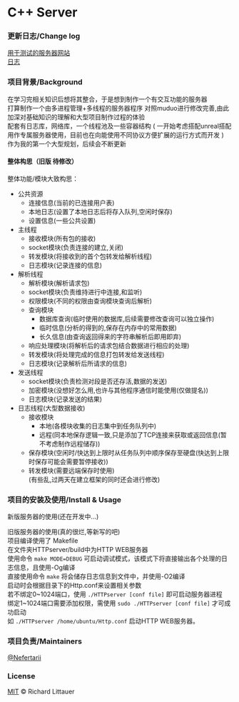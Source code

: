 # C++ Server  
### 更新日志/Change log
[用于测试的服务器网站](http://webwasi.com/)      
[日志](https://github.com/Nefertarii/WebServer/blob/master/ChangeLog.md)

### 项目背景/Background
在学习完相关知识后想将其整合，于是想到制作一个有交互功能的服务器  
打算制作一个由多进程管理+多线程的服务器程序
对照muduo进行修改完善,由此加深对基础知识的理解和大型项目制作过程的体验  
配套有日志库，网络库，一个线程池及一些容器结构
( 一开始考虑搭配unreal搭配用作专属服务器使用，目前也在向能使用不同协议方便扩展的运行方式而开发 )   
作为我的第一个大型规划，后续会不断更新  

#### 整体构思（旧版 待修改）
整体功能/模块大致构思：  
* 公共资源
	* 连接信息(当前的已连接用户表)
	* 本地日志(设置了本地日志后将存入队列,空闲时保存)
	* 设置信息(一些公共设置)
* 主线程	
	* 接收模块(所有包的接收)
	* socket模块(负责连接的建立,关闭)
	* 转发模块(将接收到的首个包转发给解析线程)
	* 日志模块(记录连接的信息)
* 解析线程	
	* 解析模块(解析请求包)
	* socket模块(负责维持进行中连接,和监听)
	* 权限模块(不同的权限由查询模块查询后解析)
	* 查询模块
		* 数据库查询(临时使用的数据库,后续需要修改查询可以独立操作)
		* 临时信息(分析的得到的,保存在内存中的常用数据)
		* 长久信息(由查询返回得来的字符串解析后即用即弃)
	* 响应处理模块(将解析后的请求包结合数据进行相应的处理)
	* 转发模块(将处理完成的信息打包转发给发送线程)
	* 日志模块(记录解析后所请求的信息)
* 发送线程	
	* socket模块(负责检测对段是否还存活,数据的发送)
	* 加密模块(没想好怎么用,也许与其他程序通信时能使用(仅做提名))
	* 日志模块(记录发送的结果)
* 日志线程(大型数据接收)
	* 接收模块
		* 本地(各模块收集的日志集中到任务队列中)
		* 远程(同本地保存逻辑一致,只是添加了TCP连接来获取或返回信息(暂不考虑制作远程储存))
	* 保存模块(空闲时/快达到上限时从任务队列中顺序保存至硬盘(快达到上限时保存可能会需要暂停接收))
	* 转发模块(需要远端保存时使用)  
(有些乱,过两天在建立框架的同时还会进行修改)

### 项目的安装及使用/Install & Usage
新版服务器的使用(还在开发中...)  

旧版服务器的使用(真的很烂,等新写的吧)   
项目编译使用了 Makefile  
在文件夹HTTPserver/build中为HTTP WEB服务器  
使用命令 ```make MODE=DEBUG``` 可启动调试模式，该模式下将直接输出各个处理的日志信息，且使用-Og编译  
直接使用命令 ```make``` 将会储存日志信息到文件中，并使用-O2编译  
启动时会根据目录下的Http.conf来设置相关参数  
若不绑定0\~1024端口，使用 ```./HTTPserver [conf file]``` 即可启动服务器进程  
绑定1\~1024端口需要添加权限，需使用 ```sudo ./HTTPserver [conf file]``` 才可成功启动  
如 ```./HTTPserver /home/ubuntu/Http.conf``` 启动HTTP WEB服务器。  

### 项目负责/Maintainers
[@Nefertarii](https://github.com/Nefertarii)  

### License
[MIT](https://github.com/Nefertarii/WebServer/blob/master/LICENSE) © Richard Littauer   
